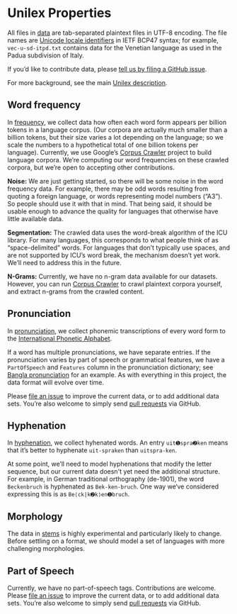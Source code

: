 # Unilex Properties

All files in [data](data/) are tab-separated plaintext files in
UTF-8 encoding. The file names are [Unicode locale
identifiers](http://unicode.org/reports/tr35/#Unicode_locale_identifier)
in IETF BCP47 syntax; for example, `vec-u-sd-itpd.txt` contains
data for the Venetian language as used in the Padua subdivision of Italy.

If you’d like to contribute data, please
[tell us by filing a GitHub issue](https://github.com/unicode-org/unilex/issues).

For more background, see the main [Unilex description](https://github.com/unicode-org/unilex/blob/master/README.md).


## Word frequency

In [frequency](data/frequency/), we collect data how often each word
form appears per billion tokens in a language corpus. (Our corpora are
actually much smaller than a billion tokens, but their size varies a lot
depending on the language; so we scale the numbers to a hypothetical
total of one billion tokens per language). Currently, we use Google’s
[Corpus Crawler](https://github.com/googlei18n/corpuscrawler) project
to build language corpora. We’re computing our word frequencies on these
crawled corpora, but we’re open to accepting other contributions.

**Noise:** We are just getting started, so there will be some noise in
the word frequency data. For example, there may be odd words resulting
from quoting a foreign language, or words representing model numbers
(“A3”). So people should use it with that in mind. That being said, it
should be usable enough to advance the quality for languages that
otherwise have little available data.

**Segmentation:** The crawled data uses the word-break algorithm of
the ICU library. For many languages, this corresponds to what people
think of as “space-delimited” words. For languages that don’t
typically use spaces, and are not supported by ICU’s word break, the
mechanism doesn’t yet work. We’ll need to address this in the future.

**N-Grams:** Currently, we have no n-gram data available for our
datasets. However, you can run [Corpus
Crawler](https://github.com/googlei18n/corpuscrawler) to crawl
plaintext corpora yourself, and extract n-grams from the crawled
content.


## Pronunciation

In [pronunciation](data/pronunciation/), we collect phonemic
transcriptions of every word form to the [International Phonetic
Alphabet](https://en.wikipedia.org/wiki/International_Phonetic_Alphabet).

If a word has multiple pronunciations, we have separate entries.
If the pronunciation varies by part of speech or grammatical features,
we have a `PartOfSpeech` and `Features` column in the pronunciation
dictionary; see
[Bangla pronunciation](https://raw.githubusercontent.com/unicode-org/unilex/master/data/pronunciation/bn.txt) for an example. As
with everything in this project, the data format will evolve over time.

Please [file an issue](https://github.com/unicode-org/unilex/issues)
to improve the current data, or to add additional data sets.
You’re also welcome to simply send [pull requests](https://help.github.com/categories/collaborating-with-issues-and-pull-requests/) via GitHub.


## Hyphenation

In [hyphenation](data/hyphenation/), we collect hyhenated words.
An entry `uit➊spra➋ken` means that it’s better to hyphenate
`uit-spraken` than `uitspra-ken`.

At some point, we’ll need to
model hyphenations that modify the letter sequence,
but our current data doesn't yet need the additional structure.
For example,
in German traditional orthography (de-1901), the word `Beckenbruch`
is hyphenated as `Bek-ken-bruch`.
One way we‘ve considered expressing this is as `Be⟨ck|k➋k⟩en➊bruch`.


## Morphology

The data in [stems](data/stems/) is highly experimental and
particularly likely to change. Before settling on a format, we should
model a set of languages with more challenging morphologies.


## Part of Speech

Currently, we have no part-of-speech tags. Contributions are welcome.
Please [file an issue](https://github.com/unicode-org/unilex/issues)
to improve the current data, or to add additional data sets.
You’re also welcome to simply send [pull requests](https://help.github.com/categories/collaborating-with-issues-and-pull-requests/) via GitHub.
